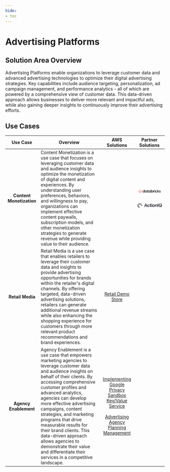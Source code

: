 ```yaml
---
hide:
- toc
---
```


# Advertising Platforms

## Solution Area Overview

Advertising Platforms enable organizations to leverage customer data and advanced advertising technologies to optimize their digital advertising strategies. Key capabilities include audience targeting, personalization, ad campaign management, and performance analytics - all of which are powered by a comprehensive view of customer data. This data-driven approach allows businesses to deliver more relevant and impactful ads, while also gaining deeper insights to continuously improve their advertising efforts.
 
## Use Cases

| Use Case | Overview | AWS Solutions | Partner Solutions |
| :---: | --- | :---: | :---: |
| **Content Monetization** | Content Monetization is a use case that focuses on leveraging customer data and audience insights to optimize the monetization of digital content and experiences. By understanding user preferences, behaviors, and willingness to pay, organizations can implement effective content paywalls, subscription models, and other monetization strategies to generate revenue while providing value to their audience. | | ![databricks](./databricks.png) <br /><br /> ![actioniq](./actioniq.png) |
| **Retail Media** | Retail Media is a use case that enables retailers to leverage their customer data and insights to provide advertising opportunities for brands within the retailer's digital channels. By offering targeted, data-driven advertising solutions, retailers can generate additional revenue streams while also enhancing the shopping experience for customers through more relevant product recommendations and brand experiences. | [Retail Demo Store](https://github.com/aws-samples/retail-demo-store) | |
| **Agency Enablement** | Agency Enablement is a use case that empowers marketing agencies to leverage customer data and audience insights on behalf of their clients. By accessing comprehensive customer profiles and advanced analytics, agencies can develop more effective advertising campaigns, content strategies, and marketing programs that drive measurable results for their brand clients. This data-driven approach allows agencies to demonstrate their value and differentiate their services in a competitive landscape. | [Implementing Google Privacy Sandbox Key/Value Service](https://aws.amazon.com/solutions/guidance/implementing-google-privacy-sandbox-key-value-service-on-aws/) <br /><br /> [Advertising Agency Planning Management](https://aws.amazon.com/solutions/guidance/advertising-agency-planning-management-on-aws/) | |